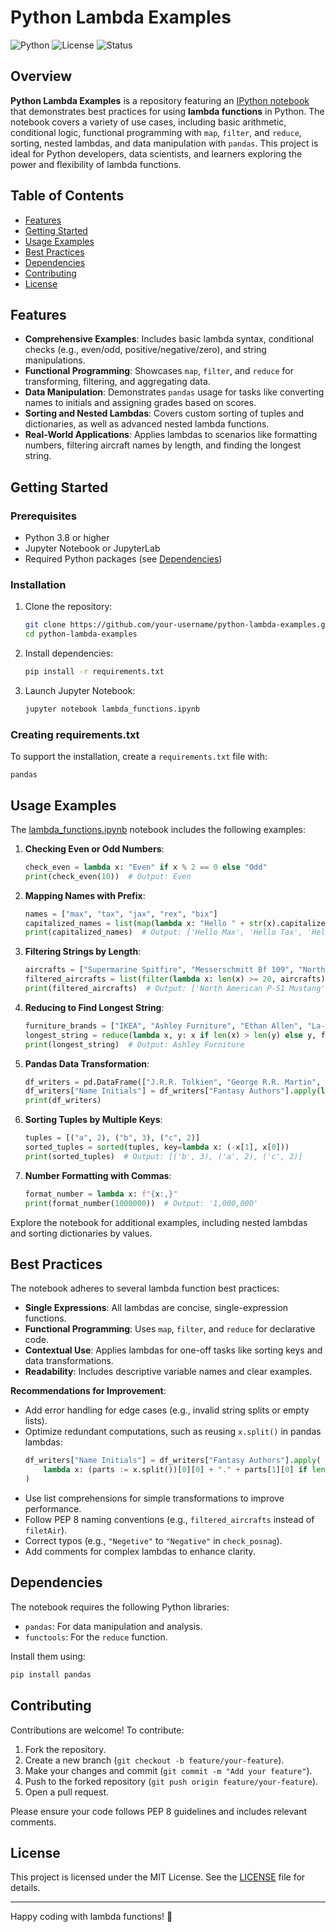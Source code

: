 # Python Lambda Examples

![Python](https://img.shields.io/badge/Python-3.8%2B-blue)
![License](https://img.shields.io/badge/License-MIT-green)
![Status](https://img.shields.io/badge/Status-Active-brightgreen)

## Overview

**Python Lambda Examples** is a repository featuring an [IPython notebook](lambda_functions.ipynb) that demonstrates best practices for using **lambda functions** in Python. The notebook covers a variety of use cases, including basic arithmetic, conditional logic, functional programming with `map`, `filter`, and `reduce`, sorting, nested lambdas, and data manipulation with `pandas`. This project is ideal for Python developers, data scientists, and learners exploring the power and flexibility of lambda functions.

## Table of Contents

- [Features](#features)
- [Getting Started](#getting-started)
- [Usage Examples](#usage-examples)
- [Best Practices](#best-practices)
- [Dependencies](#dependencies)
- [Contributing](#contributing)
- [License](#license)

## Features

- **Comprehensive Examples**: Includes basic lambda syntax, conditional checks (e.g., even/odd, positive/negative/zero), and string manipulations.
- **Functional Programming**: Showcases `map`, `filter`, and `reduce` for transforming, filtering, and aggregating data.
- **Data Manipulation**: Demonstrates `pandas` usage for tasks like converting names to initials and assigning grades based on scores.
- **Sorting and Nested Lambdas**: Covers custom sorting of tuples and dictionaries, as well as advanced nested lambda functions.
- **Real-World Applications**: Applies lambdas to scenarios like formatting numbers, filtering aircraft names by length, and finding the longest string.

## Getting Started

### Prerequisites

- Python 3.8 or higher
- Jupyter Notebook or JupyterLab
- Required Python packages (see [Dependencies](#dependencies))

### Installation

1. Clone the repository:
   ```bash
   git clone https://github.com/your-username/python-lambda-examples.git
   cd python-lambda-examples
   ```

2. Install dependencies:
   ```bash
   pip install -r requirements.txt
   ```

3. Launch Jupyter Notebook:
   ```bash
   jupyter notebook lambda_functions.ipynb
   ```

### Creating requirements.txt

To support the installation, create a `requirements.txt` file with:
```text
pandas
```

## Usage Examples

The [lambda_functions.ipynb](lambda_functions.ipynb) notebook includes the following examples:

1. **Checking Even or Odd Numbers**:
   ```python
   check_even = lambda x: "Even" if x % 2 == 0 else "Odd"
   print(check_even(10))  # Output: Even
   ```

2. **Mapping Names with Prefix**:
   ```python
   names = ["max", "tax", "jax", "rex", "bix"]
   capitalized_names = list(map(lambda x: "Hello " + str(x).capitalize(), names))
   print(capitalized_names)  # Output: ['Hello Max', 'Hello Tax', 'Hello Jax', 'Hello Rex', 'Hello Bix']
   ```

3. **Filtering Strings by Length**:
   ```python
   aircrafts = ["Supermarine Spitfire", "Messerschmitt Bf 109", "North American P-51 Mustang", "Focke-Wulf Fw 190", "Mitsubishi A6M Zero"]
   filtered_aircrafts = list(filter(lambda x: len(x) >= 20, aircrafts))
   print(filtered_aircrafts)  # Output: ['North American P-51 Mustang']
   ```

4. **Reducing to Find Longest String**:
   ```python
   furniture_brands = ["IKEA", "Ashley Furniture", "Ethan Allen", "La-Z-Boy", "Herman Miller"]
   longest_string = reduce(lambda x, y: x if len(x) > len(y) else y, furniture_brands)
   print(longest_string)  # Output: Ashley Furniture
   ```

5. **Pandas Data Transformation**:
   ```python
   df_writers = pd.DataFrame(["J.R.R. Tolkien", "George R.R. Martin", "Brandon Sanderson"], columns=["Fantasy Authors"])
   df_writers["Name Initials"] = df_writers["Fantasy Authors"].apply(lambda x: x.split()[0][0] + "." + x.split()[1][0])
   print(df_writers)
   ```

6. **Sorting Tuples by Multiple Keys**:
   ```python
   tuples = [("a", 2), ("b", 3), ("c", 2)]
   sorted_tuples = sorted(tuples, key=lambda x: (-x[1], x[0]))
   print(sorted_tuples)  # Output: [('b', 3), ('a', 2), ('c', 2)]
   ```

7. **Number Formatting with Commas**:
   ```python
   format_number = lambda x: f"{x:,}"
   print(format_number(1000000))  # Output: '1,000,000'
   ```

Explore the notebook for additional examples, including nested lambdas and sorting dictionaries by values.

## Best Practices

The notebook adheres to several lambda function best practices:
- **Single Expressions**: All lambdas are concise, single-expression functions.
- **Functional Programming**: Uses `map`, `filter`, and `reduce` for declarative code.
- **Contextual Use**: Applies lambdas for one-off tasks like sorting keys and data transformations.
- **Readability**: Includes descriptive variable names and clear examples.

**Recommendations for Improvement**:
- Add error handling for edge cases (e.g., invalid string splits or empty lists).
- Optimize redundant computations, such as reusing `x.split()` in pandas lambdas:
  ```python
  df_writers["Name Initials"] = df_writers["Fantasy Authors"].apply(
      lambda x: (parts := x.split())[0][0] + "." + parts[1][0] if len(parts) >= 2 else parts[0]
  )
  ```
- Use list comprehensions for simple transformations to improve performance.
- Follow PEP 8 naming conventions (e.g., `filtered_aircrafts` instead of `filetAir`).
- Correct typos (e.g., `"Negetive"` to `"Negative"` in `check_posnag`).
- Add comments for complex lambdas to enhance clarity.

## Dependencies

The notebook requires the following Python libraries:
- `pandas`: For data manipulation and analysis.
- `functools`: For the `reduce` function.

Install them using:
```bash
pip install pandas
```

## Contributing

Contributions are welcome! To contribute:
1. Fork the repository.
2. Create a new branch (`git checkout -b feature/your-feature`).
3. Make your changes and commit (`git commit -m "Add your feature"`).
4. Push to the forked repository (`git push origin feature/your-feature`).
5. Open a pull request.

Please ensure your code follows PEP 8 guidelines and includes relevant comments.

## License

This project is licensed under the MIT License. See the [LICENSE](LICENSE) file for details.

---

Happy coding with lambda functions! 🚀